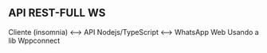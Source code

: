 ## API REST-FULL WS

Cliente (insomnia) <--> API Nodejs/TypeScript <--> WhatsApp Web
Usando a lib Wppconnect